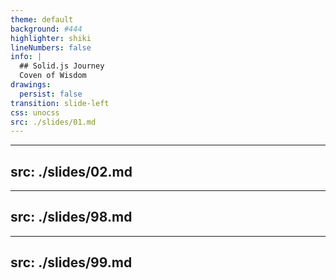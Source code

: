 ```yaml
---
theme: default
background: #444
highlighter: shiki
lineNumbers: false
info: |
  ## Solid.js Journey
  Coven of Wisdom
drawings:
  persist: false
transition: slide-left
css: unocss
src: ./slides/01.md
---
```


---
src: ./slides/02.md
---

---
src: ./slides/98.md
---

---
src: ./slides/99.md
---
